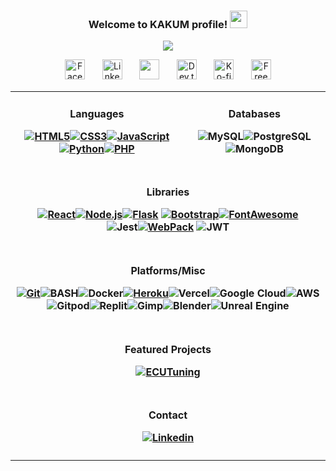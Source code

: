 <div align="center">
 <h3 align="center">
 Welcome to KAKUM profile!
  <img src="https://media.giphy.com/media/hvRJCLFzcasrR4ia7z/giphy.gif" width="28">
</h3>

<p align="center">
  <a href="https://github.com/kakum3?tab=repositories"><img src="https://readme-typing-svg.demolab.com/?lines=Full-stack%20web%20and%20app%20developer;Always%20learning%20new%20things&font=Fira%20Code&center=true&width=440&height=45&color=f75c7e&vCenter=true&size=22&pause=1000"></a>
</p>
<p align="center">
  <a href="https://www.facebook.com/jesus.espartero.18"><img width="32px" alt="Facebook" title="Facebook" src="https://cdn-icons-png.flaticon.com/512/733/733547.png"/></a>
  &#8287;&#8287;&#8287;&#8287;&#8287;
  <a href="https://www.linkedin.com/in/jes%C3%BAs-espartero-perales/"><img width="32px" alt="Linkedin" title="Linkedin" src="https://cdn-icons-png.flaticon.com/512/3536/3536505.png"/></a>
  &#8287;&#8287;&#8287;&#8287;&#8287;
  <a href="kakum_3@hotmail.com" alt="Hotmail"><img width="32px" src="https://cdn-icons-png.flaticon.com/128/732/732223.png"/></a>
  &#8287;&#8287;&#8287;&#8287;&#8287;
  <a href="https://github.com/kakum3"><img width="32px" alt="Dev.to" title="DenverCoder1 Dev.to" src="https://cdn-icons-png.flaticon.com/128/25/25657.png"></a>
  &#8287;&#8287;&#8287;&#8287;&#8287;
  <a href="https://www.instagram.com/esparterojesus/"><img width="32px" alt="Ko-fi" title="Buy me a coffee" src="https://cdn-icons-png.flaticon.com/128/2111/2111463.png"/></a>
  &#8287;&#8287;&#8287;&#8287;&#8287;
  <a href="https://twitter.com/EsparteroJesus"><img width="32px" alt="Free Stuff" title="Free gifts for you" src="https://cdn-icons-png.flaticon.com/128/4096/4096132.png"/></a>
</p>
<table><tr>
  <td><h4 align="center">Languages

  
  [![HTML5](https://img.shields.io/badge/HTML5-E34F26?style=for-the-badge&logo=html5&logoColor=white)](https://github.com/alexandresanlim/Badges4-README.md-Profile)[![CSS3](https://img.shields.io/badge/CSS3-1572B6?style=for-the-badge&logo=css3&logoColor=white)]()[![JavaScript](https://img.shields.io/badge/JavaScript-323330?style=for-the-badge&logo=javascript&logoColor=F7DF1E)]()[![Python](https://img.shields.io/badge/Python-FFD43B?style=for-the-badge&logo=python&logoColor=blue)]()[![PHP](https://img.shields.io/badge/PHP-777BB4?style=for-the-badge&logo=php&logoColor=white)]()</h4></td>
  <td><h4 align="center">Databases
  
  ![MySQL](https://img.shields.io/badge/MySQL-%2300f.svg?style=for-the-badge&logo=mysql&logoColor=white)![PostgreSQL](https://img.shields.io/badge/PostgreSQL-%23316192.svg?style=for-the-badge&logo=postgresql&logoColor=white)![MongoDB](https://img.shields.io/badge/MongoDB-%234ea94b.svg?style=for-the-badge&logo=mongodb&logoColor=white)</h4></td></tr><tr>
  <tr><td colspan="2"><h4 align="center">Libraries
  
  [![React](https://img.shields.io/badge/React-20232A?style=for-the-badge&logo=react&logoColor=61DAFB)](https://reactjs.org/)[![Node.js](https://img.shields.io/badge/Node.js-339933?style=for-the-badge&logo=nodedotjs&logoColor=white)](https://nodejs.org/)[![Flask](https://img.shields.io/badge/Flask-000000?style=for-the-badge&logo=flask&logoColor=white)](https://flask.palletsprojects.com/)
[![Bootstrap](https://img.shields.io/badge/Bootstrap-563D7C?style=for-the-badge&logo=bootstrap&logoColor=white)](https://getbootstrap.com/)[![FontAwesome](https://img.shields.io/badge/Font_Awesome-339AF0?style=for-the-badge&logo=fontawesome&logoColor=white)](https://fontawesome.com/)
<br>![Jest](https://img.shields.io/badge/-jest-%23C21325?style=for-the-badge&logo=jest&logoColor=white)[![WebPack](https://img.shields.io/badge/Webpack-8DD6F9?style=for-the-badge&logo=Webpack&logoColor=white)](https://webpack.js.org/)
![JWT](https://img.shields.io/badge/JWT-black?style=for-the-badge&logo=JSON%20web%20tokens)</h4></td>
  </tr><tr><td colspan="2"><h4 align="center">Platforms/Misc
  
  [![Git](https://img.shields.io/badge/GIT-E44C30?style=for-the-badge&logo=git&logoColor=white)]()![BASH](https://img.shields.io/badge/Bash-4EAA25?style=for-the-badge&logo=GNU%20Bash&logoColor=white)![Docker](https://img.shields.io/badge/docker-%230db7ed.svg?style=for-the-badge&logo=docker&logoColor=white)[![Heroku](https://img.shields.io/badge/Heroku-430098?style=for-the-badge&logo=heroku&logoColor=white)](https://heroku.com/)![Vercel](https://img.shields.io/badge/Vercel-000000?style=for-the-badge&logo=vercel&logoColor=white)![Google Cloud](https://img.shields.io/badge/GoogleCloud-%234285F4.svg?style=for-the-badge&logo=google-cloud&logoColor=white)![AWS](https://img.shields.io/badge/AWS-%23FF9900.svg?style=for-the-badge&logo=amazon-aws&logoColor=white)<br/>![Gitpod](https://img.shields.io/badge/gitpod-f06611.svg?style=for-the-badge&logo=gitpod&logoColor=white)![Replit](https://img.shields.io/badge/replit-667881?style=for-the-badge&logo=replit&logoColor=white)![Gimp](https://img.shields.io/badge/Gimp-657D8B?style=for-the-badge&logo=gimp&logoColor=FFFFFF)![Blender](https://img.shields.io/badge/blender-%23F5792A.svg?style=for-the-badge&logo=blender&logoColor=white)![Unreal Engine](https://img.shields.io/badge/unrealengine-%23313131.svg?style=for-the-badge&logo=unrealengine&logoColor=white)</h4></td></tr>
  
  <tr><td colspan="2"><h4 align="center">Featured Projects
  
  [![ECUTuning](https://img.shields.io/badge/ECUTunning-20232A?style=for-the-badge&logo=react&logoColor=61DAFB)](https://ecutuning.herokuapp.com/)
  
  </h4></tr></td><tr><td colspan="2"><h4 align="center">Contact
 
  [![Linkedin](https://img.shields.io/badge/LinkedIn-0077B5?style=for-the-badge&logo=linkedin&logoColor=white)](https://www.linkedin.com/in/jes%C3%BAs-espartero-perales/)</h4></td></tr></table></div>
</div>

<!--
**kakum3/kakum3** is a ✨ _special_ ✨ repository because its `README.md` (this file) appears on your GitHub profile.

Here are some ideas to get you started:

- 🔭 I’m currently working on ...
- 🌱 I’m currently learning ...
- 👯 I’m looking to collaborate on ...
- 🤔 I’m looking for help with ...
- 💬 Ask me about ...
- 📫 How to reach me: ...
- 😄 Pronouns: ...
- ⚡ Fun fact: ...
-->
